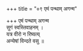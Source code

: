 +++
title = "०९ एमं पन्थाम् अगन्म"

+++
एमं पन्थाम् अगन्म  
सुगं स्वस्तिवाहनम् ।  
यत्र वीरो न रिष्यत्य्  
अन्येषां विन्दते वसु ॥